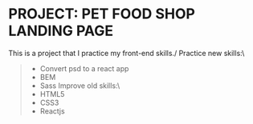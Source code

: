 # PROJECT: PET FOOD SHOP LANDING PAGE

This is a project that I practice my front-end skills./
Practice new skills:\
>* Convert psd to a react app
>* BEM
>* Sass
Improve old skills:\
>* HTML5
>* CSS3
>* Reactjs
